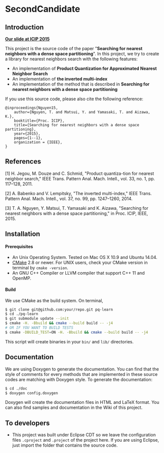 SecondCandidate
================================

## Introduction

**[Our slide at ICIP 2015](http://tech-codes.com/wp-content/uploads/2015/09/icip-slide-v2.pdf)**

This project is the source code of the paper "**Searching for nearest neighbors with a dense space partitioning**".
In this project, we try to create a library for nearest neighbors search with the following features:

* An implementation of **Product Quantization for Approximated Nearest Neighbor Search** 
* An implementation of **the inverted multi-index**
* An implementation of the method that is described in **Searching for nearest neighbors with a dense space partitioning**

If you use this source code, please also cite the following reference:

```
@inproceedings{Nguyen15, 
	author={Nguyen, T. and Matsui, Y. and Yamasaki, T. and Aizawa, K.}, 
	booktitle={Proc. ICIP}, 
	title={Searching for nearest neighbors with a dense space partitioning}, 
	year={2015}, 
	pages={1--1}, 
	organization = {IEEE},
}
```

## References
[1] H. Jegou, M. Douze and C. Schmid, "Product quantiza-tion for nearest neighbor search," IEEE Trans. Pattern Anal. Mach. Intell., vol. 33, no. 1, pp. 117–128, 2011.

[2] A. Babenko and V. Lempitsky, "The inverted multi-index," IEEE Trans. Pattern Anal. Mach. Intell., vol. 37, no. 99, pp. 1247–1260, 2014.

[3] T. A. Nguyen, Y. Matsui, T. Yamasaki and K. Aizawa, "Searching for nearest neighbors with a dense space partitioning," in Proc. ICIP, IEEE, 2015.

## Installation

#### Prerequisites

* An Unix Operating System. Tested on Mac OS X 10.9 and Ubuntu 14.04.
* [CMake](http://www.cmake.org/) 2.8 or newer. For UNIX users, check your CMake version in terminal by `cmake -version`.
* An GNU C++ Compiler or LLVM compiler that support C++ 11 and OpenMP.

#### Build

We use CMake as the build system. On terminal,
```bash
$ git clone git@github.com:your/repo.git pq-learn
$ cd ./pq-learn
$ git submodule update --init
$ cmake -H. -Bbuild && cmake --build build -- -j4
# OR IF YOU WANT TO BUILD TESTS
$ cmake -DBUILD_TEST=ON -H. -Bbuild && cmake --build build -- -j4
```
This script will create binaries in your `bin/` and `lib/` directories. 

## Documentation

We are using Doxygen to generate the documentation. You can find that the style of comments for every methods that are implemented in these source codes are matching with Doxygen style.
To generate the documentation:

```bash
$ cd ./doc
$ doxygen config.doxygen
```

Doxygen will create the documentation files in HTML and LaTeX format. You can also find samples and documentation in the Wiki of this project.

## To developers

* This project was built under Eclipse CDT so we leave the configuration files `.cproject` and `.project` of the project here. If you are using Eclipse, just import the folder that contains the source code.

